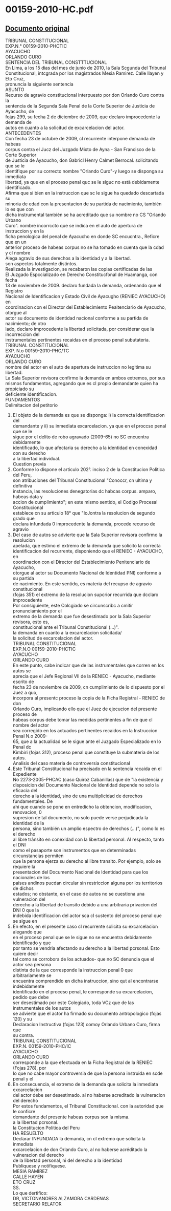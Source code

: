 
00159-2010-HC.pdf
=================
  
[Documento original](https://tc.gob.pe/jurisprudencia/2010/00159-2010-HC.pdf)  
---  
TRIBUNAL CONSTITUCIONAL  
EXP.N.° 00159-2010-PHCTIC  
AYACUCHO  
ORLANDO CURO  
SENTENCIA DEL TRIBUNAL CONSTTTUCIONAL  
En Lima, a los 15 dias del mes de junio de 2010, la Sala Scgunda del Tribunal  
Constitucional, intcgrada por los magistrados Mesia Ramirez. Calle Ilayen y Eto Cruz,  
pronuncia la siguiente sentencia  
ASUNTO  
Recurso de agravio constitucional interpuesto por don Orlando Curo contra la  
sentencia de la Segunda Sala Penal de la Corte Superior de Justicia de Ayacucho, de  
fojas 299, su fecha 2 de diciembre de 2009, que declaro improcedente la demanda de  
autos en cuanto a la solicitud de excarcelacion del actor.  
ANTECEDENTES  
Con fecha 23 de octubre de 2009, cl recurrente interpone demanda de habeas  
corpus contra el Jucz del Juzgado Mixto de Ayna - San Francisco de la Corte Superior  
de Justicia de Ayacucho, don Gabricl Henry Calmet Berrocal. solicitando que se le  
identifique por su correcto nombre "Orlando Curo"-y luego se disponga su inmediata  
libertad, ya que en el proceso penal quc se le siguc no està debidamente identificado.  
Afirma que si bien en la instruccion que sc le sigue ha quedado descartada su  
minoria de edad con la presentacion de su partida de nacimiento, también lo es que con  
dicha instrumental también se ha acreditado que su nombre no CS "Orlando Urbano  
Curo". nombre incorrccto que se indica en el auto de apertura de instruccion y en la  
ficha penologica del penal de Ayacucho en donde SC encucntra., Reficre que en un  
anterior proceso de habeas corpus no se ha tomado en cuenta que la cdad y cl nombre  
Alega agravio de sus derechos a la identidad y a la libertad.  
son aspectos totalmente distintos.  
Realizada la investigacion, se recabaron las copias certificadas de las  
El Juzgado Espccializado en Derecho Constitucfonal de Huamanga, con fecha  
13 de noviembre de 2009. declaro fundada la demanda, ordenando que el Registro  
Nacional de Identificacion y Estado Civil de Ayacugho (RENIEC AYACUCHO) en  
coordinacion con el Director del Establecimiento Peaitenciario de Ayacucho, otorgue al  
actor su documento de identidad nacional conforme a su partida de nacimiento; de otro  
lado, declaro improcedente la libertad solicitada, por considerar que la incorreccion del  
instrumentales pertinentes recaidas en el proceso penal subutateria.  
TRIBUNAL CONSTITUCIONAL  
EXP. N.o 00159-2010-PHC/TC  
AYACUCHO  
ORLANDO CURO  
nombre del actor en el auto de apertura de instruccion no legitima su libertad.  
La Sala Superior revisora confirmo la demanda en ambos extremos, por sus  
mismos fundamentos, agregando que es cl propio demandante quien ha propiciado su  
deficiente identificacion.  
FUNDAMENTOS  
Delimitacion del petitorio  
1. El objeto de la demanda es que se disponga: i) la correcta identificacion del  
demandante y ii) su inmediata excarcelacion. ya que en el proccso penal que se le  
sigue por el delito de robo agravado (2009-65) no SC encuentra debidamente  
identificado, lo que afectaria su derecho a la identidad en conexidad con su derecho  
a la libertad individual.  
Cuestion previa  
2. Conforme lo dispone el articulo 202°. inciso 2 de la Constitucion Politica del Peru,  
son atribuciones del Tribunal Constitucional "Conoccr, cn ultima y definitiva  
instancia, las resoluciones denegatorias dc habcas corpus. amparo, habeas data y  
accion de cumplimiento"; en este mismo sentido, el Codigo Procesal Constitucional  
establece cn su articulo 18° que "IcJontra la resolucion de segundo grado que  
declara infundada 0 improcedente la demanda, procede recurso de agravio  
3. Del caso de autos se advierte que la Sala Superior revisora confirmo la resolucion  
apelada, que estimo el extremo de la demanda que solicito la correcta  
identificacion del recurrente, disponiendo que el RENIEC - AYACUCHO, en  
coordinacion con el Director del Establecimiento Penitenciario de Ayacucho,  
otorgue al actor su Documento Nacional de Identidad PNI) conforme a su partida  
de nacimiento. En este sentido, es materia del recupso de agravio constitucional  
(fojas 351) el extremo de la resolucion supcrior recurrida que dcclaro improcedente  
Por consiguiente, este Colcgiado se circunscribc a cmitir pronunciamiento por el  
extremo de la demanda que fue desestimado por la Sala Superior revisora, esto es,  
constitucional ante el Tribunal Constitucional (...)".  
la demanda en cuanto a la excarcelacion solicitada/  
la solicitud de excarcelacion del actor.  
TRIBUNAL CONSTITUCIONAL  
EXP.N.O 00159-2010-PHCTIC  
AYACUCHO  
ORLANDO CURO  
En este punto, cabe indicar que de las instrumentales que corren en los autos se  
aprecia que el Jefe Regional VII de la RENIEC - Ayacucho, mediante escrito de  
fecha 23 de noviembre de 2009, cn cumplimiento de lo dispuesto por el Juez a quo,  
incorpora al presentc proceso la copia de la Ficha Registral - RENIEC de don  
Orlando Curo, implicando ello que el Juez de ejecucion del presente proceso de  
habeas corpus debe tomar las medidas pertinentes a fin de que cl nombre del actor  
sea corregido en los actuados pertinentes recaidos en la Instruccion Penal N.o 2009-  
65, que a la actualidad se le sigue ante el Juzgado Especializado en lo Penal dc  
Kimbiri (fojas 312), proceso penal que constituye la submateria de los autos.  
Analisis del caso materia de controversia constitucional  
4. Este Tribunal Constitucional ha precisado en la sentencia recaida en el Expediente  
No 2273-2005-PHCAC (caso Quiroz Cabanillas) que de "la existencia y  
disposicion del Documento Nacional de Identidad depende no solo la eficacia del  
derecho a la identidad, sino de una multiplicidad de derechos fundamentales. De  
ahi que cuando se pone en entredicho la obtencion, modificacion, renovacion, 0  
supresion de tal documento, no solo puede verse perjudicada la identidad de la  
persona, sino también un amplio espectro de derechos (...)", como lo es el derecho  
al libre trânsito en conexidad con la libertad personal. Al respecto, tanto el DNI  
como el pasaporte son instrumentos que en determinadas circunstancias permiten  
que la persona ejerza su derecho al libre transito. Por ejemplo, solo se requiere la  
presentacion del Documento Nacional de Identidad para que los nacionales de los  
paises andinos pucdan circular sin restriccion alguna por los territorios de dichos  
estados; no obstante, en el caso de autos no se cuestiona una vulneracion del  
derecho a la libertad de transito debido a una arbitraria privacion del DNI 0 que la  
indebida identificacion del actor sca cl sustento del proceso penal que se sigue en  
5. En efecto, en el presente caso cl recurrente solicita su excarcelacion alegando que  
en el proceso penal que se le sigue no se encuentra debidamente identificado y que  
por tanto se vendria afectando su derecho a la libertad pcrsonal. Esto quiere decir  
tal como se corrobora de los actuados- que no SC denuncia que el actor sea persona  
distinta de la que corresponde la instruccion penal 0 que arbitrariamente se  
encuentra comprendido en dicha instruccion, sino qut al encontrarse indebidamente  
identificado en el proceso penal, le corresponde su excarcelacion, pedido que debe  
ser desestimado por este Colegiado, toda VCz que de las instrumentales de los autos  
se advierte que el actor ha firmado su documento antropologico (fojas 120) y su  
Declaracion Instructiva (fojas 123) comoy Orlando Urbano Curo, firma que  
su contra.  
TRIBUNAL CONSTITUCIONAL  
EXP.N. 00159-2010-PHC/IC  
AYACUCHO  
ORLANDO CURO  
corresponde a la que efectuada en la Ficha Registral de la RENIEC (Fojas 278), por  
lo que no cabe mayor controversia de que la persona instruida en scde penal y el  
6. En consecuencia, el extremo de la demanda que solicita la inmediata excarcelacion  
del actor debe ser desestimado. al no haberse acreditado la vulneracion del derecho  
Por estos fundamentos, el Tribunal Constitucional. con la autoridad que le conficre  
demandante del presente habeas corpus son la misma.  
a la libertad pcrsonal.  
la Constitucion Politica del Peru  
HA RESUELTO  
Declarar INFUNDADA la demanda, cn cl extremo que solicita la inmediata  
excarcelacion de don Orlando Curo, al no haberse acréditado la vulneracion del derecho  
de la libertad personal, ni del derecho a la identidad  
Publiquese y notifiquese.  
MESIA RAMIREZ  
CALLE HAYEN  
ETO CRUZ  
SS.  
Lo que dertifico:  
DR, VICTONANORES ALZAMORA CARDENAS  
SECRETARIO RELATOR